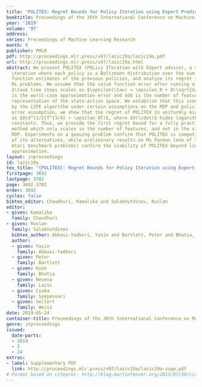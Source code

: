 ```yaml
---
title: 'POLITEX: Regret Bounds for Policy Iteration using Expert Prediction'
booktitle: Proceedings of the 36th International Conference on Machine Learning
year: '2019'
volume: '97'
address:
series: Proceedings of Machine Learning Research
month: 0
publisher: PMLR
pdf: http://proceedings.mlr.press/v97/lazic19a/lazic19a.pdf
url: http://proceedings.mlr.press/v97/lazic19a.html
abstract: We present POLITEX (POLicy ITeration with EXpert advice), a variant of policy
  iteration where each policy is a Boltzmann distribution over the sum of action-value
  function estimates of the previous policies, and analyze its regret in continuing
  RL problems. We assume that the value function error after running a policy for
  $\tau$ time steps scales as $\epsilon(\tau) = \epsilon_0 + O(\sqrt{d/\tau})$, where $\epsilon_0$
  is the worst-case approximation error and $d$ is the number of features in a compressed
  representation of the state-action space. We establish that this condition is satisfied
  by the LSPE algorithm under certain assumptions on the MDP and policies. Under the
  error assumption, we show that the regret of POLITEX in uniformly mixing MDPs scales
  as $O(d^{1/2}T^{3/4} + \epsilon_0T)$, where $O(\cdot)$ hides logarithmic terms and problem-dependent
  constants. Thus, we provide the first regret bound for a fully practical model-free
  method which only scales in the number of features, and not in the size of the underlying
  MDP. Experiments on a queuing problem confirm that POLITEX is competitive with some
  of its alternatives, while preliminary results on Ms Pacman (one of the standard
  Atari benchmark problems) confirm the viability of POLITEX beyond linear function
  approximation.
layout: inproceedings
id: lazic19a
tex_title: "{POLITEX}: Regret Bounds for Policy Iteration using Expert Prediction"
firstpage: 3692
lastpage: 3702
page: 3692-3702
order: 3692
cycles: false
bibtex_editor: Chaudhuri, Kamalika and Salakhutdinov, Ruslan
editor:
- given: Kamalika
  family: Chaudhuri
- given: Ruslan
  family: Salakhutdinov
  bibtex_author: Abbasi-Yadkori, Yasin and Bartlett, Peter and Bhatia, Kush and Lazic, Nevena and Szepesvari, Csaba and Weisz, Gellert
  author:
  - given: Yasin
    family: Abbasi-Yadkori
  - given: Peter
    family: Bartlett
  - given: Kush
    family: Bhatia
  - given: Nevena
    family: Lazic
  - given: Csaba
    family: Szepesvari
  - given: Gellert
    family: Weisz
date: 2019-05-24
container-title: Proceedings of the 36th International Conference on Machine Learning
genre: inproceedings
issued:
  date-parts:
  - 2019
  - 5
  - 24
extras:
- label: Supplementary PDF
  link: http://proceedings.mlr.press/v97/lazic19a/lazic19a-supp.pdf
# Format based on citeproc: http://blog.martinfenner.org/2013/07/30/citeproc-yaml-for-bibliographies/
---
```

